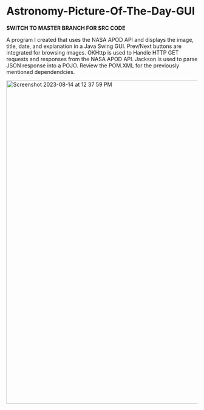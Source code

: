 # Astronomy-Picture-Of-The-Day-GUI
**SWITCH TO MASTER BRANCH FOR SRC CODE**

A program I created that uses the NASA APOD API and displays the image, title, date, and explanation in a Java Swing GUI.  Prev/Next buttons are integrated for browsing images.
OKHttp is used to Handle HTTP GET requests and responses from the NASA APOD API.
Jackson is used to parse JSON response into a POJO.
Review the POM.XML for the previously mentioned dependendcies.

<img width="853" alt="Screenshot 2023-08-14 at 12 37 59 PM" src="https://github.com/MichaelBHerman/Astronomy-Picture-Of-The-Day-GUI/assets/89651714/ae5a77d7-5d7f-4a60-9028-36f011656951">
